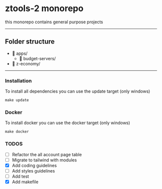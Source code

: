 # ztools-2 monorepo
this monorepo contains general purpose projects
***
## Folder structure
- 📁 apps/
    - 📁 budget-servers/
- 📁 z-economy/

***
### Installation
To install all dependencies you can use the update target (only windows)
```shell
make update
```

### Docker
To install docker you can use the docker target (only windows)
```shell
make docker
```

### TODOS
- [ ] Refactor the all account page table
- [ ] Migrate to tailwind with modules
- [x] Add coding guidelines
- [ ] Add styles guidelines
- [ ] Add test
- [x] Add makefile
